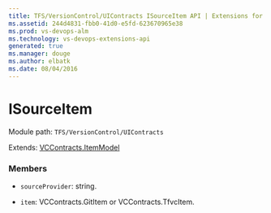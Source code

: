 ```yaml
---
title: TFS/VersionControl/UIContracts ISourceItem API | Extensions for Visual Studio Team Services
ms.assetid: 244d4831-fbb0-41d0-e5fd-623670965e38
ms.prod: vs-devops-alm
ms.technology: vs-devops-extensions-api
generated: true
ms.manager: douge
ms.author: elbatk
ms.date: 08/04/2016
---
```


# ISourceItem

Module path: `TFS/VersionControl/UIContracts`

Extends: [VCContracts.ItemModel](../../../TFS/VersionControl/Contracts/ItemModel.md)

### Members

* `sourceProvider`: string. 

* `item`: VCContracts.GitItem or VCContracts.TfvcItem. 

